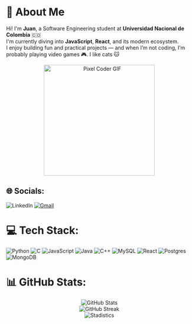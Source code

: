 # 💫 About Me
Hi! I'm **Juan**, a Software Engineering student at **Universidad Nacional de Colombia** 🇨🇴  
I'm currently diving into **JavaScript**, **React**, and its modern ecosystem.  
I enjoy building fun and practical projects — and when I’m not coding, I’m probably playing video games 🎮.
I like cats 🐱

<p align="center">
  <img src="https://i.pinimg.com/originals/80/7b/5c/807b5c4b02e765bb4930b7c66662ef4b.gif" alt="Pixel Coder GIF" width="300" />
</p>

## 🌐 Socials:
![LinkedIn](https://img.shields.io/badge/linkedin-%230077B5.svg?style=for-the-badge&logo=linkedin&logoColor=white) [![Gmail](https://img.shields.io/badge/Gmail-D14836?style=for-the-badge&logo=gmail&logoColor=white)](mailto:jladinot@unal.edu.co) 

# 💻 Tech Stack:
![Python](https://img.shields.io/badge/python-3670A0?style=for-the-badge&logo=python&logoColor=ffdd54) ![C](https://img.shields.io/badge/c-%2300599C.svg?style=for-the-badge&logo=c&logoColor=white) ![JavaScript](https://img.shields.io/badge/javascript-%23323330.svg?style=for-the-badge&logo=javascript&logoColor=%23F7DF1E) ![Java](https://img.shields.io/badge/java-%23ED8B00.svg?style=for-the-badge&logo=openjdk&logoColor=white) ![C++](https://img.shields.io/badge/c++-%2300599C.svg?style=for-the-badge&logo=c%2B%2B&logoColor=white) ![MySQL](https://img.shields.io/badge/mysql-4479A1.svg?style=for-the-badge&logo=mysql&logoColor=white) ![React](https://img.shields.io/badge/react-%2320232a.svg?style=for-the-badge&logo=react&logoColor=%2361DAFB) ![Postgres](https://img.shields.io/badge/postgres-%23316192.svg?style=for-the-badge&logo=postgresql&logoColor=white) ![MongoDB](https://img.shields.io/badge/MongoDB-%234ea94b.svg?style=for-the-badge&logo=mongodb&logoColor=white)
# 📊 GitHub Stats:
<p align="center">
  <img src="https://github-readme-stats.vercel.app/api?username=jladinot&theme=blue_navy&hide_border=false&include_all_commits=false&count_private=false" alt="GitHub Stats" />
  <br/>
  <img src="https://nirzak-streak-stats.vercel.app/?user=jladinot&theme=blue_navy&hide_border=false" alt="GitHub Streak" />
  <br/>
  <img src="https://github-readme-stats.vercel.app/api/top-langs/?username=jladinot&theme=blue_navy&hide_border=false&include_all_commits=false&count_private=false&layout=compact" alt="Stadistics" />
</p>

<!-- Proudly created with GPRM ( https://gprm.itsvg.in ) -->
